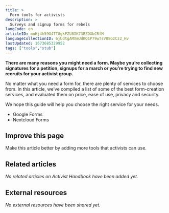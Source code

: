 ```yaml
---
title: >
  Form tools for activists
description: >
  Surveys and signup forms for rebels
langCode: en
articleID: muHj4h59G4TT8gkPZU8IK73BZDXbCRfM
languageCollectionID: 6jUdtgAMXmUdKQ1P79wTsV08GzCz2_Hv
lastUpdated: 1673685329952
tags: ["tools","stub"]
---
```


**There are many reasons you might need a form. Maybe you’re collecting signatures for a petition, signups for a march or you’re trying to find new recruits for your activist group.**

No matter what you need a form for, there are plenty of services to choose from. In this article, we’ve compiled a list of some of the best form-creation services, and evaluated them on price, ease of use, privacy and security.

We hope this guide will help you choose the right service for your needs.

-   Google Forms
-   Nextcloud Forms

## Improve this page

Make this article better by adding more tools that activists can use.

## Related articles

_No related articles on Activist Handbook have been added yet._

## External resources

_No external resources have been shared yet._